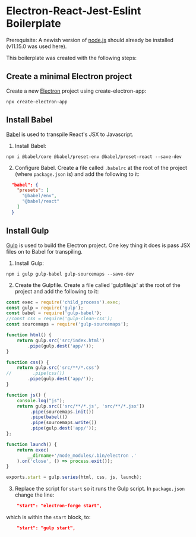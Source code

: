 # Electron-React-Jest-Eslint Boilerplate

Prerequisite: A newish version of [node.js](https://nodejs.org/) should already be installed (v11.15.0 was used here).

This boilerplate was created with the following steps:

## Create a minimal Electron project

Create a new [Electron](https://electronjs.org/) project using create-electron-app:

```node
npx create-electron-app
```

## Install Babel

[Babel](https://babeljs.io/) is used to transpile React's JSX to Javascript.

1. Install Babel:

```node
npm i @babel/core @babel/preset-env @babel/preset-react --save-dev
```

2. Configure Babel. Create a file called `.babelrc` at the root of the project (where `package.json` is) and add the following to it:

```json
  "babel": {
    "presets": [
      "@babel/env",
      "@babel/react"
    ]
  }
```

## Install Gulp

[Gulp](https://gulpjs.com/) is used to build the Electron project. One key thing it does is pass JSX files on to Babel for transpiling.

1. Install Gulp:

```node
npm i gulp gulp-babel gulp-sourcemaps --save-dev
```

2. Create the Gulpfile. Create a file called 'gulpfile.js' at the root of the project and add the following to it:

```js
const exec = require('child_process').exec;
const gulp = require('gulp');
const babel = require('gulp-babel');
//const css = require('gulp-clean-css');
const sourcemaps = require('gulp-sourcemaps');

function html() {
    return gulp.src('src/index.html')
        .pipe(gulp.dest('app/'));
}

function css() {
    return gulp.src('src/**/*.css')
//        .pipe(css())
        .pipe(gulp.dest('app/'));
}

function js() {
    console.log("js");
    return gulp.src(['src/**/*.js', 'src/**/*.jsx'])
         .pipe(sourcemaps.init())
         .pipe(babel())
         .pipe(sourcemaps.write())
         .pipe(gulp.dest('app/'));
};

function launch() {
    return exec(
        __dirname+'/node_modules/.bin/electron .'
    ).on('close', () => process.exit());
}

exports.start = gulp.series(html, css, js, launch);
```

3. Replace the script for ```start``` so it runs the Gulp script. In ```package.json``` change the line:

```json
    "start": "electron-forge start",
```

which is within the ```start``` block, to:

```json
    "start": "gulp start",
```
